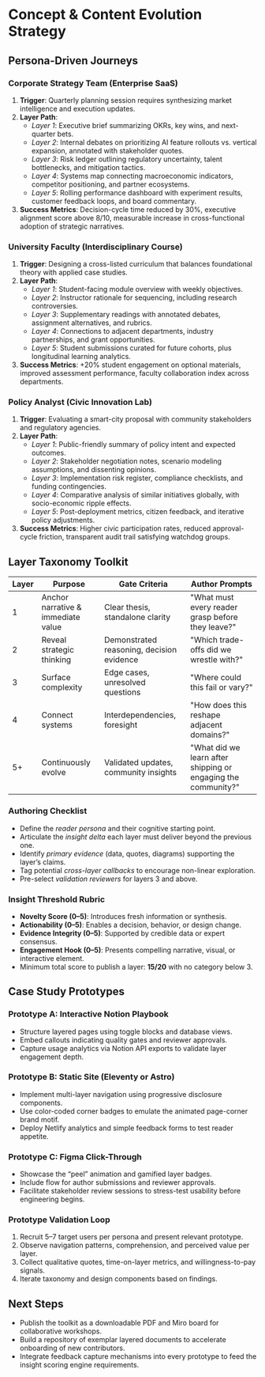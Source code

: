 # Concept & Content Evolution Strategy

## Persona-Driven Journeys

### Corporate Strategy Team (Enterprise SaaS)
1. **Trigger**: Quarterly planning session requires synthesizing market intelligence and execution updates.
2. **Layer Path**:
   - *Layer 1*: Executive brief summarizing OKRs, key wins, and next-quarter bets.
   - *Layer 2*: Internal debates on prioritizing AI feature rollouts vs. vertical expansion, annotated with stakeholder quotes.
   - *Layer 3*: Risk ledger outlining regulatory uncertainty, talent bottlenecks, and mitigation tactics.
   - *Layer 4*: Systems map connecting macroeconomic indicators, competitor positioning, and partner ecosystems.
   - *Layer 5*: Rolling performance dashboard with experiment results, customer feedback loops, and board commentary.
3. **Success Metrics**: Decision-cycle time reduced by 30%, executive alignment score above 8/10, measurable increase in cross-functional adoption of strategic narratives.

### University Faculty (Interdisciplinary Course)
1. **Trigger**: Designing a cross-listed curriculum that balances foundational theory with applied case studies.
2. **Layer Path**:
   - *Layer 1*: Student-facing module overview with weekly objectives.
   - *Layer 2*: Instructor rationale for sequencing, including research controversies.
   - *Layer 3*: Supplementary readings with annotated debates, assignment alternatives, and rubrics.
   - *Layer 4*: Connections to adjacent departments, industry partnerships, and grant opportunities.
   - *Layer 5*: Student submissions curated for future cohorts, plus longitudinal learning analytics.
3. **Success Metrics**: +20% student engagement on optional materials, improved assessment performance, faculty collaboration index across departments.

### Policy Analyst (Civic Innovation Lab)
1. **Trigger**: Evaluating a smart-city proposal with community stakeholders and regulatory agencies.
2. **Layer Path**:
   - *Layer 1*: Public-friendly summary of policy intent and expected outcomes.
   - *Layer 2*: Stakeholder negotiation notes, scenario modeling assumptions, and dissenting opinions.
   - *Layer 3*: Implementation risk register, compliance checklists, and funding contingencies.
   - *Layer 4*: Comparative analysis of similar initiatives globally, with socio-economic ripple effects.
   - *Layer 5*: Post-deployment metrics, citizen feedback, and iterative policy adjustments.
3. **Success Metrics**: Higher civic participation rates, reduced approval-cycle friction, transparent audit trail satisfying watchdog groups.

## Layer Taxonomy Toolkit

| Layer | Purpose | Gate Criteria | Author Prompts |
|-------|---------|---------------|----------------|
| 1 | Anchor narrative & immediate value | Clear thesis, standalone clarity | "What must every reader grasp before they leave?" |
| 2 | Reveal strategic thinking | Demonstrated reasoning, decision evidence | "Which trade-offs did we wrestle with?" |
| 3 | Surface complexity | Edge cases, unresolved questions | "Where could this fail or vary?" |
| 4 | Connect systems | Interdependencies, foresight | "How does this reshape adjacent domains?" |
| 5+ | Continuously evolve | Validated updates, community insights | "What did we learn after shipping or engaging the community?" |

### Authoring Checklist
- Define the *reader persona* and their cognitive starting point.
- Articulate the *insight delta* each layer must deliver beyond the previous one.
- Identify *primary evidence* (data, quotes, diagrams) supporting the layer’s claims.
- Tag potential *cross-layer callbacks* to encourage non-linear exploration.
- Pre-select *validation reviewers* for layers 3 and above.

### Insight Threshold Rubric
- **Novelty Score (0–5)**: Introduces fresh information or synthesis.
- **Actionability (0–5)**: Enables a decision, behavior, or design change.
- **Evidence Integrity (0–5)**: Supported by credible data or expert consensus.
- **Engagement Hook (0–5)**: Presents compelling narrative, visual, or interactive element.
- Minimum total score to publish a layer: **15/20** with no category below 3.

## Case Study Prototypes

### Prototype A: Interactive Notion Playbook
- Structure layered pages using toggle blocks and database views.
- Embed callouts indicating quality gates and reviewer approvals.
- Capture usage analytics via Notion API exports to validate layer engagement depth.

### Prototype B: Static Site (Eleventy or Astro)
- Implement multi-layer navigation using progressive disclosure components.
- Use color-coded corner badges to emulate the animated page-corner brand motif.
- Deploy Netlify analytics and simple feedback forms to test reader appetite.

### Prototype C: Figma Click-Through
- Showcase the “peel” animation and gamified layer badges.
- Include flow for author submissions and reviewer approvals.
- Facilitate stakeholder review sessions to stress-test usability before engineering begins.

### Prototype Validation Loop
1. Recruit 5–7 target users per persona and present relevant prototype.
2. Observe navigation patterns, comprehension, and perceived value per layer.
3. Collect qualitative quotes, time-on-layer metrics, and willingness-to-pay signals.
4. Iterate taxonomy and design components based on findings.

## Next Steps
- Publish the toolkit as a downloadable PDF and Miro board for collaborative workshops.
- Build a repository of exemplar layered documents to accelerate onboarding of new contributors.
- Integrate feedback capture mechanisms into every prototype to feed the insight scoring engine requirements.
